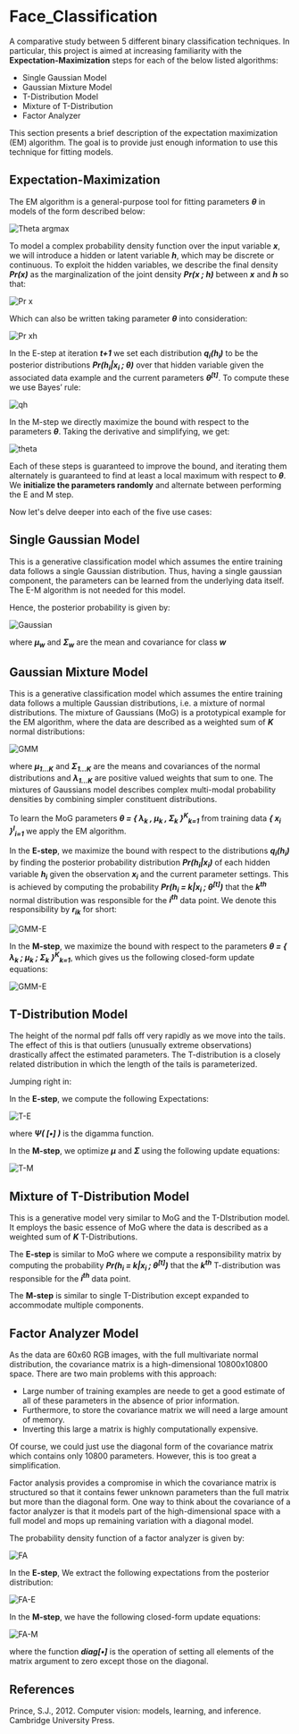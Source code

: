 # Face_Classification
A comparative study between 5 different binary classification techniques. In particular, this project is aimed at increasing familiarity with the **Expectation-Maximization** steps for each of the below listed algorithms:

* Single Gaussian Model
* Gaussian Mixture Model
* T-Distribution Model
* Mixture of T-Distribution
* Factor Analyzer

This section presents a brief description of the expectation maximization
(EM) algorithm. The goal is to provide just enough information to use this technique for fitting models.

## Expectation-Maximization
The EM algorithm is a general-purpose tool for fitting parameters ***θ*** in models of the form described below:

![Theta argmax][Eq-1]

To model a complex probability density function over the input variable ***x***, we will introduce a hidden or latent variable ***h***, which may be discrete or continuous. To exploit the hidden variables, we describe the final density ***Pr(x)*** as the marginalization of the joint density ***Pr(x ; h)*** between ***x*** and ***h*** so that:

![Pr x][Eq-2]

Which can also be written taking parameter ***θ*** into consideration:

![Pr xh][Eq-3]

In the E-step at iteration ***t+1*** we set each distribution ***q<sub>i</sub>(h<sub>i</sub>)*** to be the posterior distributions ***Pr(h<sub>i</sub>|x<sub>i</sub> ; θ)*** over that hidden variable given the associated data example
and the current parameters ***θ<sup>[t]</sup>***. To compute these we use Bayes’ rule:

![qh][Eq-4]

In the M-step we directly maximize the bound with respect to the parameters ***θ***. Taking the derivative and simplifying, we get:

![theta][Eq-5]

Each of these steps is guaranteed to improve the bound, and iterating them alternately is guaranteed to find at least a local maximum with respect to ***θ***.  We **initialize the parameters randomly** and alternate between performing the E and M step.

Now let's delve deeper into each of the five use cases:

## Single Gaussian Model

This is a generative classification model which assumes the entire training data follows a single Gaussian distribution.
Thus, having a single gaussian component, the parameters can be learned from the underlying data itself. The E-M algorithm is not needed for this model.

Hence, the posterior probability is given by:

![Gaussian][Eq-6]   

where ***µ<sub>w</sub>*** and ***Σ<sub>w</sub>*** are the mean and covariance for class ***w***

## Gaussian Mixture Model

This is a generative classification model which assumes the entire training data follows a multiple Gaussian distributions, i.e. a mixture of normal distributions. The mixture of Gaussians (MoG) is a prototypical example for the EM algorithm, where the data are described as a weighted sum of ***K*** normal distributions:

![GMM][Eq-7]

where ***µ<sub>1...K</sub>*** and ***Σ<sub>1...K</sub>*** are the means and covariances of the normal distributions
and ***λ<sub>1...K</sub>*** are positive valued weights that sum to one. The mixtures of Gaussians
model describes complex multi-modal probability densities by combining simpler
constituent distributions.

To learn the MoG parameters ***θ = { λ<sub>k</sub> , µ<sub>k</sub> , Σ<sub>k</sub> }<sup>K</sup><sub>k=1</sub>*** from training data ***{ x<sub>i</sub> }<sup>I</sup><sub>i=1</sub>*** we apply the EM algorithm.

In the **E-step**, we maximize the bound with respect to the distributions ***q<sub>i</sub>(h<sub>i</sub>)***
by finding the posterior probability distribution ***Pr(h<sub>i</sub>|x<sub>i</sub>)*** of each hidden variable
***h<sub>i</sub>*** given the observation ***x<sub>i</sub>*** and the current parameter settings. This is achieved by computing the probability ***Pr(h<sub>i</sub> = k|x<sub>i</sub> ; θ<sup>[t]</sup>)*** that the ***k<sup>th</sup>*** normal
distribution was responsible for the ***i<sup>th</sup>*** data point. We denote this
responsibility by ***r<sub>ik</sub>*** for short:

![GMM-E][Eq-8]

In the **M-step**, we maximize the bound with respect to the parameters ***θ = { λ<sub>k</sub> ; µ<sub>k</sub> ; Σ<sub>k</sub> }<sup>K</sup><sub>k=1</sub>***, which gives us the following closed-form update equations:

![GMM-E][Eq-8]

## T-Distribution Model
The height of the normal pdf falls off very rapidly as we move into the tails. The effect of this is that outliers (unusually extreme observations) drastically affect the estimated parameters. The T-distribution
is a closely related distribution in which the length of the tails is parameterized.

Jumping right in:

In the **E-step**, we compute the following Expectations:

![T-E][Eq-10]

where ***Ψ( [•] )*** is the digamma function.

In the **M-step**, we optimize ***µ*** and ***Σ*** using the following update equations:

![T-M][Eq-11]

## Mixture of T-Distribution Model

This is a generative model very similar to MoG and the T-DIstribution model. It employs the basic essence of MoG where the data is described as a weighted sum of ***K*** T-Distributions.

The **E-step** is similar to MoG where we compute a responsibility matrix by computing the probability ***Pr(h<sub>i</sub> = k|x<sub>i</sub> ; θ<sup>[t]</sup>)*** that the ***k<sup>th</sup>*** T-distribution was responsible for the ***i<sup>th</sup>*** data point.

The **M-step** is similar to single T-Distribution except expanded to accommodate multiple components.

## Factor Analyzer Model

As the data are 60x60 RGB images, with the full multivariate normal distribution, the covariance matrix is a high-dimensional 10800x10800 space. There are two main problems with this approach:

* Large number of training examples are neede to get a good estimate of all of these parameters
in the absence of prior information.
* Furthermore, to store the covariance matrix we will need a large amount of memory.
* Inverting this large a matrix is highly computationally expensive.

Of course, we could just use the diagonal form of the covariance matrix which contains only 10800 parameters. However, this is too great a simplification.

Factor analysis provides a compromise in which the covariance matrix is structured so that it contains fewer unknown parameters than the full matrix but more than the diagonal form. One way to think about the covariance of a factor analyzer is that it models part of the high-dimensional space with a full model and mops up remaining variation with a diagonal model.

The probability density function of a factor analyzer is given by:

![FA][Eq-12]

In the **E-step**, We extract the following expectations from the posterior distribution:

![FA-E][Eq-13]

In the **M-step**, we have the following closed-form update equations:

![FA-M][Eq-14]

where the function ***diag[•]*** is the operation of setting all elements of the matrix argument to zero except those on the diagonal.

## References
Prince, S.J., 2012. Computer vision: models, learning, and inference. Cambridge University Press.

[Eq-1]: https://github.com/hgarud/Face_Classification/blob/master/Graphics/Eq-1.png
[Eq-2]: https://github.com/hgarud/Face_Classification/blob/master/Graphics/Eq-2.png
[Eq-3]: https://github.com/hgarud/Face_Classification/blob/master/Graphics/Eq-3.png
[Eq-4]: https://github.com/hgarud/Face_Classification/blob/master/Graphics/Eq-4.png
[Eq-5]: https://github.com/hgarud/Face_Classification/blob/master/Graphics/Eq-5.png
[Eq-6]: https://github.com/hgarud/Face_Classification/blob/master/Graphics/Eq-6.png
[Eq-7]: https://github.com/hgarud/Face_Classification/blob/master/Graphics/Eq-7.png
[Eq-8]: https://github.com/hgarud/Face_Classification/blob/master/Graphics/Eq-8.png
[Eq-9]: https://github.com/hgarud/Face_Classification/blob/master/Graphics/Eq-9.png
[Eq-10]: https://github.com/hgarud/Face_Classification/blob/master/Graphics/Eq-10.png
[Eq-11]: https://github.com/hgarud/Face_Classification/blob/master/Graphics/Eq-11.png
[Eq-12]: https://github.com/hgarud/Face_Classification/blob/master/Graphics/Eq-12.png
[Eq-13]: https://github.com/hgarud/Face_Classification/blob/master/Graphics/Eq-13.png
[Eq-14]: https://github.com/hgarud/Face_Classification/blob/master/Graphics/Eq-14.png
